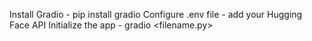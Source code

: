 Install Gradio - pip install gradio 
Configure .env file - add your Hugging Face API 
Initialize the app - gradio <filename.py>

